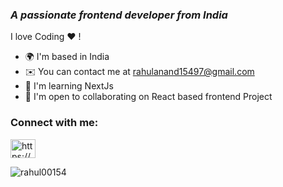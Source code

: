 






*<h3 align="left">A passionate frontend developer from India</h3>*

I love Coding ❤ !
* 🌍  I'm based in India
* ✉️  You can contact me at [rahulanand15497@gmail.com](mailto:rahulanand15497@gmail.com)
* 🧠  I'm learning NextJs
* 🤝  I'm open to collaborating on React based frontend Project


<h3 align="left">Connect with me:</h3>
<p align="left">
<a href="https://linkedin.com/in/https://www.linkedin.com/in/rahul-aanand/" target="blank"><img align="center" src="https://raw.githubusercontent.com/rahuldkjain/github-profile-readme-generator/master/src/images/icons/Social/linked-in-alt.svg" alt="https://www.linkedin.com/in/rahul-aanand/" height="30" width="40" /></a>
</p>
<p><img align="left" src="https://github-readme-streak-stats.herokuapp.com/?user=rahul00154&" alt="rahul00154" /></p>

